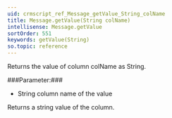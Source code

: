 ```yaml
---
uid: crmscript_ref_Message_getValue_String_colName
title: Message.getValue(String colName)
intellisense: Message.getValue
sortOrder: 551
keywords: getValue(String)
so.topic: reference
---
```


Returns the value of column colName as String.



###Parameter:###


 - String column name of the value


Returns a string value of the column.


